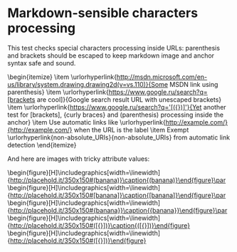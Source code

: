 # Markdown-sensible characters processing

This test checks special characters processing inside URLs: parenthesis and
brackets should be escaped to keep markdown image and anchor syntax safe and
sound.

\begin{itemize}
\item \urlorhyperlink{http://msdn.microsoft.com/en-us/library/system.drawing.drawing2d(v=vs.110)}{Some MSDN link using parenthesis}
\item \urlorhyperlink{https://www.google.ru/search?q=[brackets are cool]}{Google search result URL with unescaped brackets}
\item \urlorhyperlink{https://www.google.ru/search?q='[({})]'}{Yet another test for [brackets], {curly braces} and (parenthesis) processing inside the anchor}
\item Use automatic links like \urlorhyperlink{http://example.com/}{http://example.com/} when the URL is the label
\item Exempt \urlorhyperlink{non-absolute_URIs}{non-absolute_URIs} from automatic link detection
\end{itemize}

And here are images with tricky attribute values:

\begin{figure}[H]\includegraphics[width=\linewidth]{http://placehold.it/350x150#(banana)}\caption{(banana)}\end{figure}\par
\begin{figure}[H]\includegraphics[width=\linewidth]{http://placehold.it/350x150#[banana]}\caption{[banana]}\end{figure}\par
\begin{figure}[H]\includegraphics[width=\linewidth]{http://placehold.it/350x150#{banana}}\caption{{banana}}\end{figure}\par
\begin{figure}[H]\includegraphics[width=\linewidth]{http://placehold.it/350x150#([{}])}\caption{([{}])}\end{figure}
\begin{figure}[H]\includegraphics[width=\linewidth]{http://placehold.it/350x150#([{}])}\end{figure}


